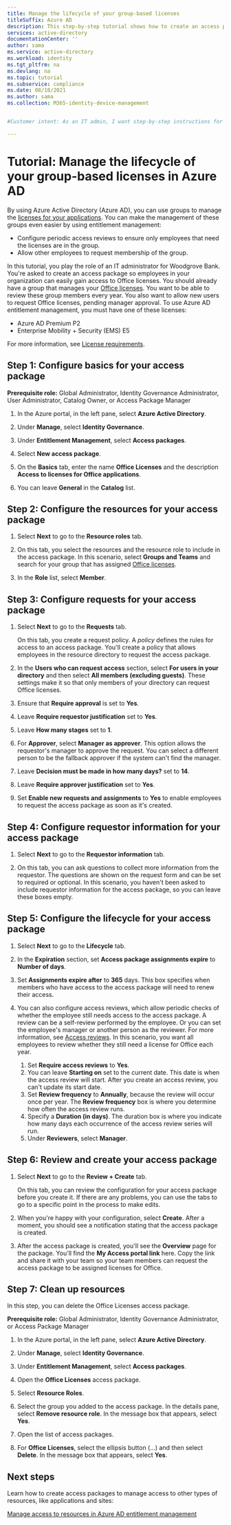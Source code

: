 ```yaml
---
title: Manage the lifecycle of your group-based licenses 
titleSuffix: Azure AD
description: This step-by-step tutorial shows how to create an access package for managing group-based licenses in Azure Active Directory entitlement management.
services: active-directory
documentationCenter: ''
author: sama
ms.service: active-directory
ms.workload: identity
ms.tgt_pltfrm: na
ms.devlang: na
ms.topic: tutorial
ms.subservice: compliance
ms.date: 08/18/2021
ms.author: sama
ms.collection: M365-identity-device-management


#Customer intent: As an IT admin, I want step-by-step instructions for creating an access package for managing the lifecycle of group-based licenses.

---
```

# Tutorial: Manage the lifecycle of your group-based licenses in Azure AD
 
By using Azure Active Directory (Azure AD), you can use groups to manage the [licenses for your applications](/active-directory/enterprise-users/licensing-groups-assign.md). You can make the management of these groups even easier by using entitlement management: 

*	Configure periodic access reviews to ensure only employees that need the licenses are in the group. 
*	Allow other employees to request membership of the group.

In this tutorial, you play the role of an IT administrator for Woodgrove Bank. You're asked to create an access package so employees in your organization can easily gain access to Office licenses. You should already have a group that manages your [Office licenses](/active-directory/enterprise-users/licensing-groups-assign.md). You want to be able to review these group members every year. You also want to allow new users to request Office licenses, pending manager approval. 
To use Azure AD entitlement management, you must have one of these licenses:

- Azure AD Premium P2
- Enterprise Mobility + Security (EMS) E5

For more information, see [License requirements](entitlement-management-overview.md#license-requirements).
## Step 1: Configure basics for your access package

**Prerequisite role:** Global Administrator, Identity Governance Administrator, User Administrator, Catalog Owner, or Access Package Manager

1. In the Azure portal, in the left pane, select **Azure Active Directory**.

2. Under **Manage**, select **Identity Governance**.

3. Under **Entitlement Management**, select **Access packages**. 

4. Select **New access package**.

5. On the **Basics** tab, enter the name **Office Licenses** and the description **Access to licenses for Office applications**.

6. You can leave **General** in the **Catalog** list.

## Step 2: Configure the resources for your access package

1. Select **Next** to go to the **Resource roles** tab.

2. On this tab, you select the resources and the resource role to include in the access package. In this scenario, select **Groups and Teams** and search for your group that has assigned [Office licenses](/active-directory/enterprise-users/licensing-groups-assign.md).

3. In the **Role** list, select **Member**.

## Step 3: Configure requests for your access package

1. Select **Next** to go to the **Requests** tab.

   On this tab, you create a request policy. A *policy* defines the rules for access to an access package. You'll create a policy that allows employees in the resource directory to request the access package.

3. In the **Users who can request access** section, select **For users in your directory** and then select **All members (excluding guests)**. These settings make it so that only members of your directory can request Office licenses.

4. Ensure that **Require approval** is set to **Yes**.

5. Leave **Require requestor justification** set to **Yes**.

6. Leave **How many stages** set to **1**.

7. For **Approver**, select **Manager as approver**. This option allows the requestor's manager to approve the request. You can select a different person to be the fallback approver if the system can't find the manager.

8. Leave **Decision must be made in how many days?** set to **14**.

9. Leave **Require approver justification** set to **Yes**.

10. Set **Enable new requests and assignments** to **Yes** to enable employees to request the access package as soon as it's created.

## Step 4: Configure requestor information for your access package

1. Select **Next** to go to the **Requestor information** tab.

2. On this tab, you can ask questions to collect more information from the requestor. The questions are shown on the request form and can be set to required or optional. In this scenario, you haven't been asked to include requestor information for the access package, so you can leave these boxes empty.

## Step 5: Configure the lifecycle for your access package

1. Select **Next** to go to the **Lifecycle** tab.

2. In the **Expiration** section, set **Access package assignments expire** to **Number of days**.
	
3. Set **Assignments expire after** to **365** days. This box specifies when members who have access to the access package will need to renew their access. 

4. You can also configure access reviews, which allow periodic checks of whether the employee still needs access to the access package. A review can be a self-review performed by the employee. Or you can set the employee's manager or another person as the reviewer. For more information, see [Access reviews](entitlement-management-access-reviews-create.md). In this scenario, you want all employees to review whether they still need a license for Office each year.

    1.	Set **Require access reviews** to **Yes**.
    2.	You can leave **Starting on** set to the current date. This date is when the access review will start. After you create an access review, you can't update its start date.
    3.	Set **Review frequency** to **Annually**, because the review will occur once per year. The **Review frequency** box is where you determine how often the access review runs.
    4.	Specify a **Duration (in days)**.  The duration box is where you indicate how many days each occurrence of the access review series will run.
    5.	Under **Reviewers**, select **Manager**.

## Step 6: Review and create your access package

1. Select **Next** to go to the **Review + Create** tab.

   On this tab, you can review the configuration for your access package before you create it. If there are any problems, you can use the tabs to go to a specific point in the process to make edits.

3. When you're happy with your configuration, select **Create**. After a moment, you should see a notification stating that the access package is created.

4. After the access package is created, you'll see the **Overview** page for the package. You'll find the **My Access portal link** here. Copy the link and share it with your team so your team members can request the access package to be assigned licenses for Office.

## Step 7: Clean up resources

In this step, you can delete the Office Licenses access package. 

**Prerequisite role:** Global Administrator, Identity Governance Administrator, or Access Package Manager

1. In the Azure portal, in the left pane, select **Azure Active Directory**.

2. Under **Manage**, select **Identity Governance**.

3. Under **Entitlement Management**, select **Access packages**. 

4. Open the **Office Licenses** access package. 

5. Select **Resource Roles**.

6. Select the group you added to the access package. In the details pane, select **Remove resource role**. In the message box that appears, select **Yes**.

7. Open the list of access packages.

8. For **Office Licenses**, select the ellipsis button (...) and then select **Delete**. In the message box that appears, select **Yes**.

## Next steps

Learn how to create access packages to manage access to other types of resources, like applications and sites: 

[Manage access to resources in Azure AD entitlement management](/active-directory/governance/entitlement-management-access-package-first.md)
